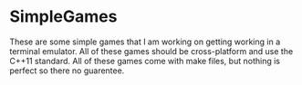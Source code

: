 # SimpleGames
These are some simple games that I am working on getting working in a terminal emulator. All of these games should be cross-platform and use the C++11 standard.
All of these games come with make files, but nothing is perfect so there no guarentee.
